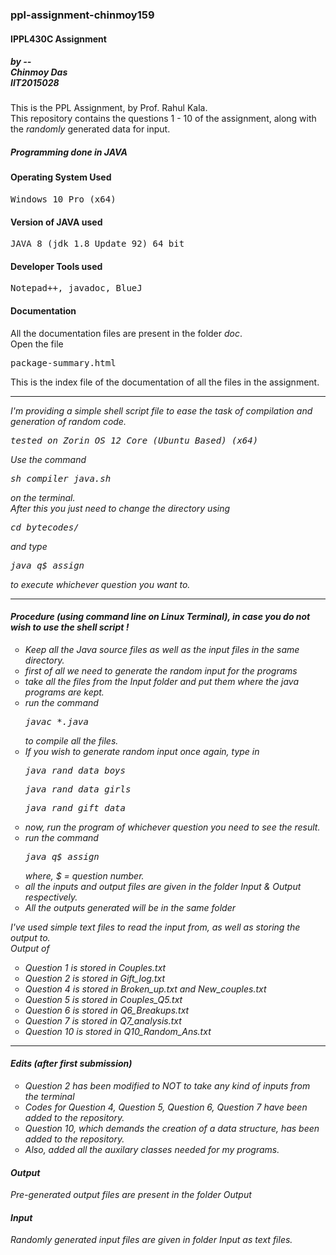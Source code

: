 <h3>ppl-assignment-chinmoy159</h3>
<h4>IPPL430C Assignment</h4>
<h5>by --<br>Chinmoy Das<br>IIT2015028</h5>

This is the PPL Assignment, by Prof. Rahul Kala.<br>
This repository contains the questions 1 - 10 of the assignment, along with the <i>randomly</i> generated data for input.<br>
<h5>Programming done in JAVA</h5>

<h4>Operating System Used</h4>
<pre>Windows 10 Pro (x64)</pre>
<h4>Version of JAVA used</h4>
<pre>JAVA 8 (jdk 1.8 Update 92) 64 bit</pre>
<h4>Developer Tools used</h4>
<pre>Notepad++, javadoc, BlueJ</pre>

<h4>Documentation</h4>
All the documentation files are present in the folder <i>doc</i>.<br>
Open the file <pre>package-summary.html</pre>This is the index file of the documentation of all the files in the assignment.
<hr />
<i>I'm providing a simple shell script file to ease the task of compilation and generation of random code.<br><pre>tested on Zorin OS 12 Core (Ubuntu Based) (x64)</pre>Use the command<pre>sh compiler_java.sh</pre> on the terminal.<br>After this you just need to change the directory using <pre>cd bytecodes/</pre>and type<pre>java q$_assign</pre> to execute whichever question you want to.<hr />
<h4>Procedure (using command line on Linux Terminal), in case you do not wish to use the shell script !</h4>
<ol style = "list-style-type:circle">
<li>Keep all the Java source files <i> as well as </i> the input files in the same directory.</li>
<li>first of all we need to generate the random input for the programs</li>
<li>take all the files from the <i>Input</i> folder and put them where the java programs are kept.</li>
<li>run the command<pre>javac *.java</pre> to compile all the files.</li>
<li>If you wish to generate random input once again, type in <pre>java rand_data_boys</pre><pre>java rand_data_girls</pre><pre>java rand_gift_data</pre></li>
<li>now, run the program of whichever question you need to see the result.</li>
<li>run the command <pre>java q$_assign</pre>where, $ = question number.</li>
<li>all the inputs and output files are given in the folder <i>Input</i> & <i>Output</i> respectively.</li>
<li>All the outputs generated will be in the same folder</li>
</ol>

I've used <i>simple text files</i> to read the input from, as well as storing the output to.<br>
Output of<ol style = "list-style-type:circle">
<li><i>Question 1</i> is stored in <i>Couples.txt</i></li>
<li><i>Question 2</i> is stored in <i>Gift_log.txt</i></li>
<li><i>Question 4</i> is stored in <i>Broken_up.txt</i> and <i>New_couples.txt</i></li>
<li><i>Question 5</i> is stored in <i>Couples_Q5.txt</i></li>
<li><i>Question 6</i> is stored in <i>Q6_Breakups.txt</i></li>
<li><i>Question 7</i> is stored in <i>Q7_analysis.txt</i></li>
<li><i>Question 10</i> is stored in <i>Q10_Random_Ans.txt</i></li></ol>
<hr />
<h4>Edits (after first submission)</h4>
<ol style = "list-style-type:circle">
<li>Question 2 has been modified to <i>NOT</i> to take any kind of inputs from the terminal</li>
<li>Codes for Question 4, Question 5, Question 6, Question 7 have been added to the repository.</li>
<li>Question 10, which demands the creation of a data structure, has been added to the repository.</li>
<li>Also, added all the auxilary classes needed for my programs.</li>
</ol>
<h4>Output</h4>
Pre-generated output files are present in the folder <i>Output</i>
<h4>Input</h4>
Randomly generated input files are given in folder <i>Input</i> as text files.

